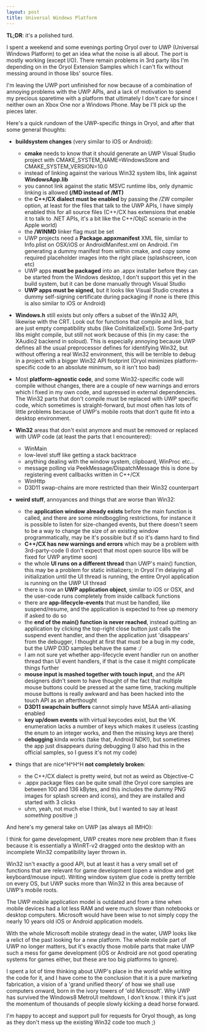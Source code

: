 ```yaml
---
layout: post
title: Universal Windows Platform
---
```


**TL;DR**: it's a polished turd.

I spent a weekend and some evenings porting Oryol over to UWP (Universal Windows
Platform) to get an idea what the noise is all about. The port is
mostly working (except I/O). There remain problems in 3rd party
libs I'm depending on in the Oryol Extension Samples which I can't fix
without messing around in those libs' source files.

I'm leaving the UWP port unfinished for now because of a combination of
annoying problems with the UWP APIs, and a lack of motivation to spend my
precious sparetime with a platform that ultimately I don't care for since I
neither own an Xbox One nor a Windows Phone.  May be I'll pick up the pieces
later.

Here's a quick rundown of the UWP-specific things in Oryol, and after
that some general thoughts:

- **buildsystem changes** (very similar to iOS or Android):
    - **cmake** needs to know that it should generate an UWP Visual Studio project with
      CMAKE_SYSTEM_NAME=WindowsStore and CMAKE_SYSTEM_VERSION=10.0
    - instead of linking against the various Win32 system libs, link against
      **WindowsApp.lib**
    - you cannot link against the static MSVC runtime libs, only dynamic linking
      is allowed **(/MD instead of /MT)**
    - the **C++/CX dialect must be enabled** by passing the /ZW compiler option,
      at least for the files that talk to the UWP APIs, I have simply
      enabled this for all source files (C++/CX has extensions that enable it 
      to talk to .NET APIs, it's a bit like the C++/ObjC scenario
      in the Apple world)
    - the **/WINMD** linker flag must be set
    - UWP projects need a **Package.appxmanifest** XML file, similar to
      Info.plist on OSX/iOS or AndroidManifest.xml on Android. I'm generating
      a dummy manifest from within cmake, and copy some required placeholder
      images into the right place (splashscreen, icon etc)
    - UWP apps **must be packaged** into an .appx installer before they can
      be started from the Windows desktop, I don't support this yet
      in the build system, but it can be done manually through
      Visual Studio
    - **UWP apps must be signed**, but it looks like Visual Studio creates
      a dummy self-signing certificate during packaging if none is there 
      (this is also similar to iOS or Android)


- **Windows.h** still exists but only offers a subset of the Win32 API, likewise
  with the CRT. Look out for functions that compile and link, but are just
  empty compatibility stubs (like CoInitializeEx()).  Some 3rd-party libs might
  compile, but still not work because of this (in my case: the XAudio2 backend
  in soloud). This is especially annoying because UWP defines all the usual
  preprocessor defines for identifying Win32, but without offering a real Win32
  environment, this will be terrible to debug in a project with a bigger Win32
  API footprint (Oryol minimizes platform-specific code to an absolute minimum,
  so it isn't too bad)

- Most **platform-agnostic code**, and some Win32-specific code will compile
  without changes, there are a couple of new warnings and errors which I fixed
  in my own code, and supressed in external dependencies. The Win32 parts that
  don't compile must be replaced with UWP specific code, which sometimes is
  straight-forward, but most often has lots of little problems because of UWP's
  mobile roots that don't quite fit into a desktop environment.

- **Win32** areas that don't exist anymore and must be removed or replaced with UWP
  code (at least the parts that I encountered):
    - WinMain
    - low-level stuff like getting a stack backtrace
    - anything dealing with the window system, clipboard, WinProc etc...
    - message polling via PeekMessage/DispatchMessage this is done by
      registering event callbacks written in C++/CX
    - WinHttp
    - D3D11 swap-chains are more restricted than their Win32 counterpart

- **weird stuff**, annoyances and things that are worse than Win32:
    - the **application window already exists** before the main function is called,
      and there are some mindboggling restrictions, for instance it is possible
      to listen for size-changed events, but there doesn't seem to be a way to
      change the size of an existing window programmatically, may be it's
      possible but if so it's damn hard to find
    - **C++/CX has new warnings and errors** which may be a problem with
      3rd-party-code (I don't expect that most open source libs will
      be fixed for UWP anytime soon)
    - the whole **UI runs on a different thread** than UWP's main() function, this
      may be a problem for static initializers; in Oryol I'm delaying all
      initialization until the UI thread is running, the entire Oryol
      application is running on the UWP UI thread
    - there is now an **UWP application object**, similar to iOS or OSX, and the
      user-code runs completely from inside callback functions
    - there are **app-lifecycle-events** that must be handled, like suspend/resume,
      and the application is expected to free up memory if asked to do so 
    - the **end of the main() function is never reached**, instead quitting an
      application by clicking the top-right close button just calls the suspend
      event handler, and then the application just 'disappears' from the
      debugger, I thought at first that must be a bug in my code, but 
      the UWP D3D samples behave the same :/
    - I am not sure yet whether app-lifecycle event handler run on another
      thread than UI event handlers, if that is the case it might complicate
      things further
    - **mouse input is mashed together with touch input**, and the API designers
      didn't seem to have thought of the fact that multiple mouse buttons could
      be pressed at the same time, tracking multiple mouse buttons is really
      awkward and has been hacked into the touch API as an afterthought
    - **D3D11 swapchain buffers** cannot simply have MSAA anti-aliasing enabled
    - **key up/down events** with virtual keycodes exist, but the VK enumeration
      lacks a number of keys which makes it useless (casting the enum
      to an integer works, and then the missing keys are there)
    - **debugging** kinda works (take that, Android NDK!), but sometimes the app
      just disappears during debugging (I also had this in the official
      samples, so I guess it's not my code)

- things that are nice^H^H^H **not completely broken**:
    - the C++/CX dialect is pretty weird, but not as weird as Objective-C
    - .appx package files can be quite small (the Oryol core samples are
      between 100 and 136 kBytes, and this includes the dummy PNG images for
      splash screen and icons), and they are installed and started with 3
      clicks
    - uhm, yeah, not much else I think, but I wanted to say at least _something_
      positive ;)

And here's my general take on UWP (as always all IMHO): 

I think for game development, UWP creates more new problem than it fixes because
it is essentially a WinRT-v2 dragged onto the desktop with an incomplete Win32
compatibility layer thrown in. 

Win32 isn't exactly a good API, but at least it has a very small set of
functions that are relevant for game development (open a window and get
keyboard/mouse input). Writing window system glue code is pretty terrible on
every OS, but UWP sucks more than Win32 in this area because of UWP's mobile 
roots.

The UWP mobile application model is outdated and from a time when mobile
devices had a lot less RAM and were much slower than notebooks or desktop
computers. Microsoft would have been wise to not simply copy the nearly 10
years old iOS or Android application models.

With the whole Microsoft mobile strategy dead in the water, UWP looks like a
relict of the past looking for a new platform. The whole mobile part of
UWP no longer matters, but it's exactly those mobile parts that make UWP such a
mess for game development (iOS or Android are not good operating systems for
games either, but these are too big platforms to ignore).

I spent a lot of time thinking about UWP's place in the world while writing the
code for it, and I have come to the conclusion that it is a pure marketing
fabrication, a vision of a 'grand unified theory' of how we shall use
computers onward, born in the ivory towers of 'old Microsoft'. Why UWP has
survived the Windows8 MetroUI meltdown, I don't know. I think it's just the
momentum of thousands of people slowly kicking a dead horse forward.

I'm happy to accept and support pull for requests for Oryol though, as long
as they don't mess up the existing Win32 code too much ;)

